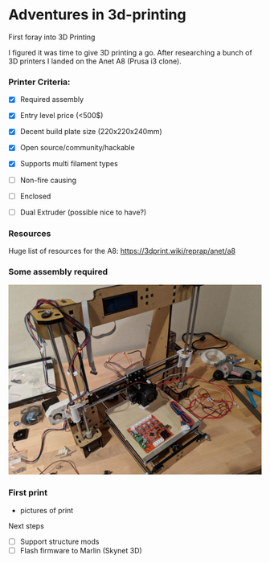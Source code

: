 # Adventures in 3d-printing
First foray into 3D Printing

I figured it was time to give 3D printing a go. After researching a bunch of 3D printers I landed on the Anet A8 (Prusa i3 clone).

### Printer Criteria:

- [x] Required assembly
- [x] Entry level price (<500$)
- [x] Decent build plate size (220x220x240mm)
- [x] Open source/community/hackable
- [x] Supports multi filament types

- [ ] Non-fire causing
- [ ] Enclosed
- [ ] Dual Extruder (possible nice to have?)

### Resources
Huge list of resources for the A8:
https://3dprint.wiki/reprap/anet/a8 


### Some assembly required
![Mid Build, pre electronics](https://github.com/andruschak/3d-printing/blob/master/build.png)

### First print
- pictures of print


Next steps
- [ ] Support structure mods
- [ ] Flash firmware to Marlin (Skynet 3D)
